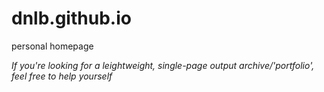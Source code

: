 # dnlb.github.io
personal homepage

*If you're looking for a leightweight, 
single-page output archive/'portfolio', 
feel free to help yourself* 

